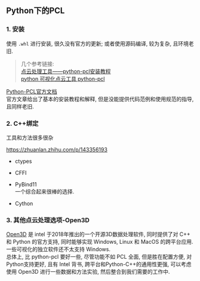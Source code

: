 ## Python下的PCL 

### 1. 安装
使用 `.whl` 进行安装, 很久没有官方的更新; 或者使用源码编译, 较为复杂, 且环境老旧.

>几个参考链接:     
[点云处理工具——python-pcl安装教程](https://blog.csdn.net/weixin_44456692/article/details/114885727)    
[python 可视化点云工具 python-pcl](https://zhuanlan.zhihu.com/p/72116675)    


[Python-PCL官方文档](https://python-pcl-fork.readthedocs.io/en/rc_patches4/tutorial/index.html)    
官方文章给出了基本的安装教程和解释, 但是没能提供代码范例和使用规范的指导, 且同样老旧.

### 2. C++绑定

工具和方法很多很杂

https://zhuanlan.zhihu.com/p/143356193

- ctypes

- CFFI

- PyBind11     
  一个综合起来很棒的选择.

- Cython

### 3. 其他点云处理选项-Open3D

[Open3D](http://www.open3d.org/docs/release/) 是 intel 于2018年推出的一个开源3D数据处理软件, 同时提供了对 C++ 和 Python 的官方支持, 同时能够实现 Windows, Linux 和 MacOS 的跨平台应用. 一些可视化的独立软件还不太支持 Windows.    
总体上, 比 python-pcl 要好一些, 尽管功能不如 PCL 全面, 但是胜在配置方便, 对Python支持更好, 且有 Intel 背书, 跨平台和Python-C++的通用性更强, 可以考虑使用 Open3D 进行一些数据和方法实验, 然后整合到我们需要的工作中.






